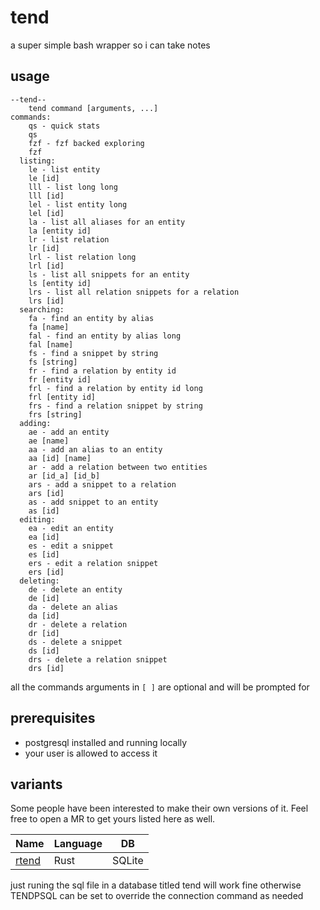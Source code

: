 # tend
a super simple bash wrapper so i can take notes

## usage

```
--tend--
    tend command [arguments, ...]
commands:
    qs - quick stats
    qs
    fzf - fzf backed exploring
    fzf
  listing:
    le - list entity
    le [id]
    lll - list long long
    lll [id]
    lel - list entity long
    lel [id]
    la - list all aliases for an entity
    la [entity id]
    lr - list relation
    lr [id]
    lrl - list relation long
    lrl [id]
    ls - list all snippets for an entity
    ls [entity id]
    lrs - list all relation snippets for a relation
    lrs [id]
  searching:
    fa - find an entity by alias
    fa [name]
    fal - find an entity by alias long
    fal [name]
    fs - find a snippet by string
    fs [string]
    fr - find a relation by entity id
    fr [entity id]
    frl - find a relation by entity id long
    frl [entity id]
    frs - find a relation snippet by string
    frs [string]
  adding:
    ae - add an entity
    ae [name]
    aa - add an alias to an entity
    aa [id] [name]
    ar - add a relation between two entities
    ar [id_a] [id_b]
    ars - add a snippet to a relation
    ars [id]
    as - add snippet to an entity
    as [id]
  editing:
    ea - edit an entity
    ea [id]
    es - edit a snippet
    es [id]
    ers - edit a relation snippet
    ers [id]
  deleting:
    de - delete an entity
    de [id]
    da - delete an alias
    da [id]
    dr - delete a relation
    dr [id]
    ds - delete a snippet
    ds [id]
    drs - delete a relation snippet
    drs [id]
```

all the commands arguments in `[ ]` are optional and will be prompted for

## prerequisites

- postgresql installed and running locally
- your user is allowed to access it

## variants
Some people have been interested to make their own versions of it. Feel free to open a MR to get yours listed here as well.

| Name | Language | DB |
| --- | --- | --- |
| [rtend](https://github.com/Rudo2204/rtend) | Rust | SQLite |


just runing the sql file in a database titled tend will work fine
otherwise TENDPSQL can be set to override the connection command as needed
